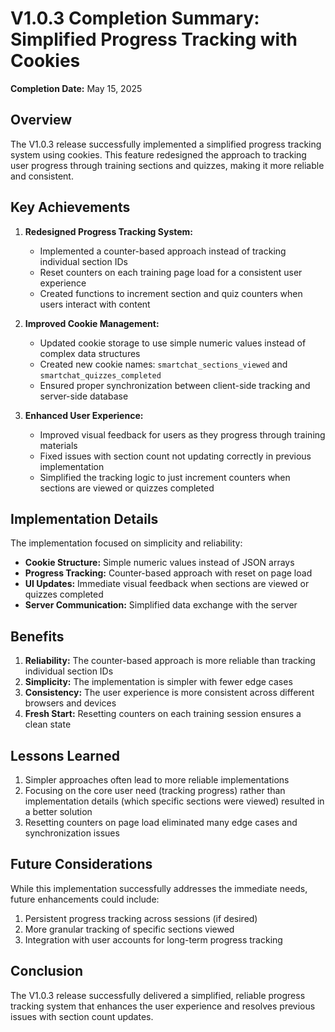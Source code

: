 # V1.0.3 Completion Summary: Simplified Progress Tracking with Cookies

**Completion Date:** May 15, 2025

## Overview

The V1.0.3 release successfully implemented a simplified progress tracking system using cookies. This feature redesigned the approach to tracking user progress through training sections and quizzes, making it more reliable and consistent.

## Key Achievements

1. **Redesigned Progress Tracking System:**
   - Implemented a counter-based approach instead of tracking individual section IDs
   - Reset counters on each training page load for a consistent user experience
   - Created functions to increment section and quiz counters when users interact with content

2. **Improved Cookie Management:**
   - Updated cookie storage to use simple numeric values instead of complex data structures
   - Created new cookie names: `smartchat_sections_viewed` and `smartchat_quizzes_completed`
   - Ensured proper synchronization between client-side tracking and server-side database

3. **Enhanced User Experience:**
   - Improved visual feedback for users as they progress through training materials
   - Fixed issues with section count not updating correctly in previous implementation
   - Simplified the tracking logic to just increment counters when sections are viewed or quizzes completed

## Implementation Details

The implementation focused on simplicity and reliability:

- **Cookie Structure:** Simple numeric values instead of JSON arrays
- **Progress Tracking:** Counter-based approach with reset on page load
- **UI Updates:** Immediate visual feedback when sections are viewed or quizzes completed
- **Server Communication:** Simplified data exchange with the server

## Benefits

1. **Reliability:** The counter-based approach is more reliable than tracking individual section IDs
2. **Simplicity:** The implementation is simpler with fewer edge cases
3. **Consistency:** The user experience is more consistent across different browsers and devices
4. **Fresh Start:** Resetting counters on each training session ensures a clean state

## Lessons Learned

1. Simpler approaches often lead to more reliable implementations
2. Focusing on the core user need (tracking progress) rather than implementation details (which specific sections were viewed) resulted in a better solution
3. Resetting counters on page load eliminated many edge cases and synchronization issues

## Future Considerations

While this implementation successfully addresses the immediate needs, future enhancements could include:

1. Persistent progress tracking across sessions (if desired)
2. More granular tracking of specific sections viewed
3. Integration with user accounts for long-term progress tracking

## Conclusion

The V1.0.3 release successfully delivered a simplified, reliable progress tracking system that enhances the user experience and resolves previous issues with section count updates.
